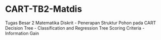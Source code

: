 # CART-TB2-Matdis
Tugas Besar 2 Matematika Diskrit - Penerapan Struktur Pohon pada CART
Decision Tree - Classification and Regression Tree
Scoring Criteria - Information Gain
